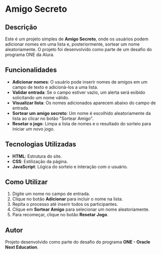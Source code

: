 # Amigo Secreto

## Descrição
Este é um projeto simples de **Amigo Secreto**, onde os usuários podem adicionar nomes em uma lista e, posteriormente, sortear um nome aleatoriamente. O projeto foi desenvolvido como parte de um desafio do programa ONE da Alura.

## Funcionalidades
- **Adicionar nomes**: O usuário pode inserir nomes de amigos em um campo de texto e adicioná-los a uma lista.
- **Validar entrada**: Se o campo estiver vazio, um alerta será exibido solicitando um nome válido.
- **Visualizar lista**: Os nomes adicionados aparecem abaixo do campo de entrada.
- **Sortear um amigo secreto**: Um nome é escolhido aleatoriamente da lista ao clicar no botão "Sortear Amigo".
- **Resetar o jogo**: Limpa a lista de nomes e o resultado do sorteio para iniciar um novo jogo.

## Tecnologias Utilizadas
- **HTML**: Estrutura do site.
- **CSS**: Estilização da página.
- **JavaScript**: Lógica do sorteio e interação com o usuário.

## Como Utilizar
1. Digite um nome no campo de entrada.
2. Clique no botão **Adicionar** para incluir o nome na lista.
3. Repita o processo até inserir todos os participantes.
4. Clique em **Sortear Amigo** para selecionar um nome aleatoriamente.
5. Para recomeçar, clique no botão **Resetar Jogo**.

## Autor
Projeto desenvolvido como parte do desafio do programa **ONE - Oracle Next Education**.
